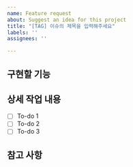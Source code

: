```yaml
---
name: Feature request
about: Suggest an idea for this project
title: "[TAG] 이슈의 제목을 입력해주세요"
labels: ''
assignees: ''

---
```


## 구현할 기능

## 상세 작업 내용

- [ ] To-do 1
- [ ] To-do 2
- [ ] To-do 3

## 참고 사항

